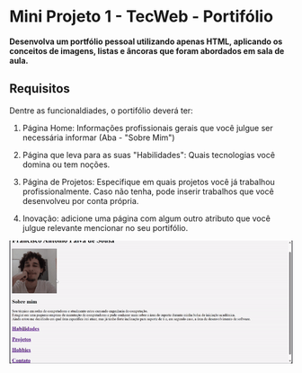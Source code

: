 # Mini Projeto 1 - TecWeb - Portifólio

**Desenvolva um portfólio pessoal utilizando apenas HTML, aplicando os conceitos de imagens, listas e âncoras que foram abordados em sala de aula.**

## Requisitos

Dentre as funcionaldiades, o portifólio deverá ter: 
1. Página Home: Informações profissionais gerais que você julgue ser necessária informar (Aba - "Sobre Mim")

2. Página que leva para as suas "Habilidades": Quais tecnologias você domina ou tem noções.

3. Página de Projetos: Especifique em quais projetos você já trabalhou profissionalmente. Caso não tenha, pode inserir trabalhos que você desenvolveu por conta própria.

4. Inovação: adicione uma página com algum outro atributo que você julgue relevante mencionar no seu portifólio.

![Gif do projeto](./src/img/projeto.gif)